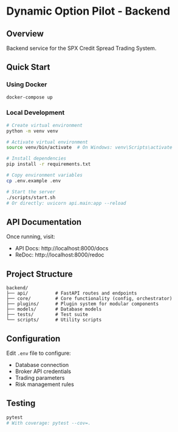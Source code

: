 # Dynamic Option Pilot - Backend

## Overview
Backend service for the SPX Credit Spread Trading System.

## Quick Start

### Using Docker
```bash
docker-compose up
```

### Local Development
```bash
# Create virtual environment
python -m venv venv

# Activate virtual environment
source venv/bin/activate  # On Windows: venv\Scripts\activate

# Install dependencies
pip install -r requirements.txt

# Copy environment variables
cp .env.example .env

# Start the server
./scripts/start.sh
# Or directly: uvicorn api.main:app --reload
```

## API Documentation
Once running, visit:
- API Docs: http://localhost:8000/docs
- ReDoc: http://localhost:8000/redoc

## Project Structure
```
backend/
├── api/          # FastAPI routes and endpoints
├── core/         # Core functionality (config, orchestrator)
├── plugins/      # Plugin system for modular components
├── models/       # Database models
├── tests/        # Test suite
└── scripts/      # Utility scripts
```

## Configuration
Edit `.env` file to configure:
- Database connection
- Broker API credentials
- Trading parameters
- Risk management rules

## Testing
```bash
pytest
# With coverage: pytest --cov=.
```
